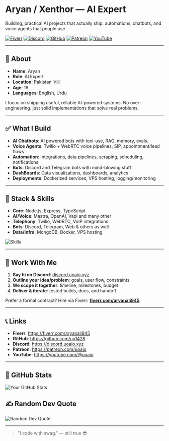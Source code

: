 # Aryan / Xenthor —  AI Expert

Building, practical AI projects that actually ship: automations, chatbots, and voice agents that people use.

[![Fiverr](https://img.shields.io/badge/Hire%20me%20on-Fiverr-1DBF73?logo=fiverr&logoColor=white)](https://fiverr.com/aryanali945)
[![Discord](https://img.shields.io/badge/Discord-Join-5865F2?logo=discord&logoColor=white)](https://discord.uoaio.xyz)
[![GitHub](https://img.shields.io/badge/GitHub-uo1428-181717?logo=github&logoColor=white)](https://github.com/uo1428)
[![Patreon](https://img.shields.io/badge/Support-Patreon-F96854?logo=patreon&logoColor=white)](https://patreon.com/uoaio)
[![YouTube](https://img.shields.io/badge/YouTube-Subscribe-FF0000?logo=youtube&logoColor=white)](https://youtube.com/@uoaio)

---

## 👋 About
- **Name**: Aryan
- **Role**: AI Expert
- **Location**: Pakistan 🇵🇰
- **Age**: 19
- **Languages**: English, Urdu

I focus on shipping useful, reliable AI-powered systems. No over-engineering. just solid implementations that solve real problems.

---

## ✅ What I Build
- **AI Chatbots**: AI powered bots with tool-use, RAG, memory, evals.
- **Voice Agents**: Twilio + WebRTC voice pipelines, SIP, appointment/lead flows
- **Automation**: Integrations, data pipelines, scraping, scheduling, notifications
- **Bots**: Discord and Telegram bots with mind-blowing stuff
- **DashBoards**: Data visualizations, dashboards, analytics
- **Deployments**: Dockerized services, VPS hosting, logging/monitoring

---

## 🧰 Stack & Skills
- **Core**: Node.js, Express, TypeScript
- **AI/Voice**: Mastra, OpenAI, Vapi and many other 
- **Telephony**: Twilio, WebRTC, VoIP integrations
- **Bots**: Discord, Telegram, Web & others as well  
- **Data/Infra**: MongoDB, Docker, VPS hosting

<div>
  <img src="https://skillicons.dev/icons?i=nodejs,express,ts,js,html,css,mongodb,docker,linux,vscode,github" alt="Skills" />
</div>

---

## 🤝 Work With Me
1. **Say hi on Discord**: [discord.uoaio.xyz](https://discord.uoaio.xyz)
2. **Outline your idea/problem**: goals, user flow, constraints
3. **We scope it together**: timeline, milestones, budget
4. **Deliver & iterate**: tested builds, docs, and handoff

Prefer a formal contract? Hire via Fiverr: **[fiverr.com/aryanali945](https://fiverr.com/aryanali945)**

---

## 📞 Links
- **Fiverr**: https://fiverr.com/aryanali945
- **GitHub**: https://github.com/uo1428
- **Discord**: https://discord.uoaio.xyz
- **Patreon**: https://patreon.com/uoaio
- **YouTube**: https://youtube.com/@uoaio

---

## 🗽 GitHub Stats
![Your GitHub Stats](https://github-readme-stats.vercel.app/api?username=uo1428&show_icons=true&theme=radical)

<!-- Optional: Top Languages card (can be noisy on small profiles)
![Top Langs](https://github-readme-stats.vercel.app/api/top-langs/?username=uo1428&layout=compact&theme=radical)
-->

## ✍️ Random Dev Quote
![Random Dev Quote](https://quotes-github-readme.vercel.app/api?type=horizontal&theme=radical)

---

> "I code with swag." — still true 😎

<!--
Uo1428/Uo1428 is a special repository because its README.md appears on your GitHub profile.
You can click the Preview link to take a look at your changes.
-->
